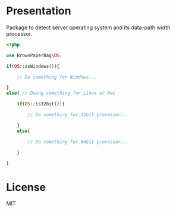 # Presentation

Package to detect server operating system and its data-path width processor.


```php
<?php

use BrownPaperBag\OS;

if(OS::isWindows()){

    // Do something for Windows...

}
else{ // Doing something for Linux or Mac

    if(OS::is32bit()){

        // Do something for 32bit processor... 

    }
    else{

        // Do something for 64bit processor...

    }

}
```

# License

MIT
